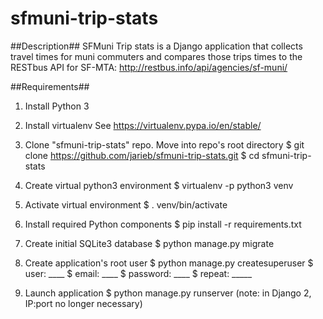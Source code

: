 # sfmuni-trip-stats

##Description##
SFMuni Trip stats is a Django application that collects travel times for muni commuters and compares
those trips times to the RESTbus API for SF-MTA: http://restbus.info/api/agencies/sf-muni/

##Requirements##
1) Install Python 3

2) Install virtualenv
    See https://virtualenv.pypa.io/en/stable/

3) Clone "sfmuni-trip-stats" repo. Move into repo's root directory
    $ git clone https://github.com/jarieb/sfmuni-trip-stats.git 
    $ cd sfmuni-trip-stats 

4) Create virtual python3 environment
    $ virtualenv -p python3 venv

5) Activate virtual environment
    $ . venv/bin/activate

6) Install required Python components
    $ pip install -r requirements.txt

7) Create initial SQLite3 database
    $ python manage.py migrate

8) Create application's root user
    $ python manage.py createsuperuser
    $ user: ____
    $ email: ____
    $ password: ____
    $ repeat: _____

9) Launch application
    $ python manage.py runserver (note: in Django 2, IP:port no longer necessary)
